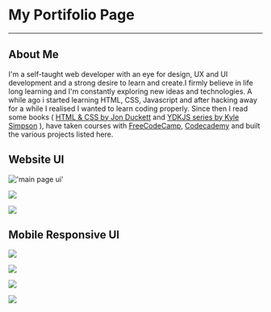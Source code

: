 # My Portifolio Page
---

## About Me
I'm a self-taught web developer with an eye for design, UX and UI development and a strong desire to learn and create.I firmly believe in life long learning and I'm constantly exploring new ideas and technologies. A while ago i started learning HTML, CSS, Javascript and after hacking away for a while I realised I wanted to learn coding properly. Since then I read some books ( <a target="_blank" href="http://www.htmlandcssbook.com/" title="http://www.htmlandcssbook.com/">HTML & CSS by Jon Duckett</a> and <a href="https://github.com/getify/You-Dont-Know-JS" target="_blank" title="https://github.com/getify/You-Dont-Know-JS">YDKJS series by Kyle Simpson</a> ), have taken courses with <a href="http://www.freecodecamp.com" target="_blank" title="http://www.freecodecamp.com">FreeCodeCamp</a>, <a href="https://www.codecademy.com/" target="_blank" title="https://www.codecademy.com/" >Codecademy</a> and built the various projects listed here.

## Website UI
!['main page ui'](https://res.cloudinary.com/vinaypuppal/image/upload/v1467571557/fcc/website-ui.png)

![](https://res.cloudinary.com/vinaypuppal/image/upload/v1467842504/fcc/myworks-ui.png)

![](https://res.cloudinary.com/vinaypuppal/image/upload/v1467842502/fcc/contact-ui.png)

## Mobile Responsive UI
![](https://res.cloudinary.com/vinaypuppal/image/upload/c_scale,w_370/v1467842669/fcc/mobile-ui.jpg)

![](https://res.cloudinary.com/vinaypuppal/image/upload/c_scale,w_370/v1467842670/fcc/mobile-about-ui.jpg)

![](https://res.cloudinary.com/vinaypuppal/image/upload/c_scale,w_370/v1467842670/fcc/mobile-works-ui.jpg)

![](https://res.cloudinary.com/vinaypuppal/image/upload/c_scale,w_370/v1467842669/fcc/mobile-contact-ui.jpg)
